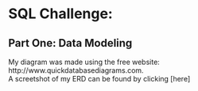 <h1>SQL Challenge:</h1>
<h2>Part One: Data Modeling</h2>
My diagram was made using the free website: http://www.quickdatabasediagrams.com.
<br>
A screetshot of my ERD can be found by clicking [here]<https://github.com/bslone1/sql-challenge/blob/main/Instructions/employeeSQL/ERD_screenshot.png>
